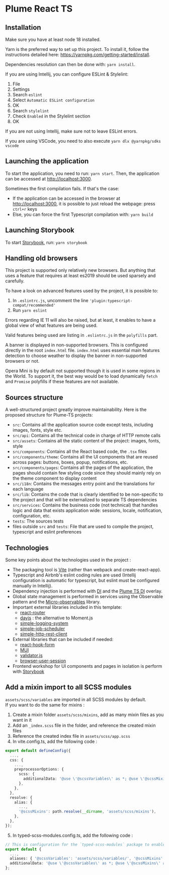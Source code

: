 Plume React TS
====================

Installation
------------
Make sure you have at least node 18 installed.

Yarn is the preferred way to set up this project. To install it, follow the instructions detailed here: <https://yarnpkg.com/getting-started/install>.

Dependencies resolution can then be done with: `yarn install`.

If you are using Intellij, you can configure ESLint & Stylelint:
1. File
2. Settings
3. Search `eslint`
4. Select `Automatic ESLint configuration`
5. OK
6. Search `stylelint`
7. Check `Enabled` in the Stylelint section
8. OK

If you are not using Intellij, make sure not to leave ESLint errors.

If you are using VSCode, you need to also execute `yarn dlx @yarnpkg/sdks vscode`

Launching the application
-------------------------
To start the application, you need to run: `yarn start`.
Then, the application can be accessed at <http://localhost:3000>.

Sometimes the first compilation fails.
If that's the case:
- If the application can be accessed in the browser at <http://localhost:3000>, it is possible to just reload the webpage: press `ctrl+r` keys
- Else, you can force the first Typescript compilation with: `yarn build`

Launching Storybook
-------------------
To start [Storybook](https://storybook.js.org/docs/react/writing-stories/introduction), run: `yarn storybook`

Handling old browsers
---------------------
This project is supported only relatively new browsers.
But anything that uses a feature that requires at least es2019 should be used sparsely and carefully.

To have a look on advanced features used by the project, it is possible to:
1. In `.eslintrc.js`, uncomment the line `'plugin:typescript-compat/recommended'`
2. Run `yarn eslint`

Errors regarding IE 11 will also be raised, but at least, it enables to have a global view of what features are being
used.

Valid features being used are listing in `.eslintrc.js` in the `polyfills` part.

A banner is displayed in non-supported browsers. This is configured directly in the root `index.html` file.
`index.html` uses essential main features detection to choose weather to display the banner in non-supported browsers
or not.

Opera Mini is by default not supported though it is used in some regions in the World. To support it, the best way
would be to load dynamically `fetch` and `Promise` polyfills if these features are not available.

Sources structure
-----------------
A well-structured project greatly improve maintainability.
Here is the proposed structure for Plume-TS projects:

- `src`: Contains all the application source code except tests, including images, fonts, style etc.
- `src/api`: Contains all the technical code in charge of HTTP remote calls
- `src/assets`: Contains all the static content of the project: images, fonts, style
- `src/components`: Contains all the React based code, the `.tsx` files
- `src/components/theme`: Contains all the UI components that are reused across pages: buttons, boxes, popup, notifications, etc.
- `src/components/pages`: Contains all the pages of the application, the pages should contain few styling code since they should mainly rely on the theme component to display content
- `src/i18n`: Contains the messages entry point and the translations for each language
- `src/lib`: Contains the code that is clearly identified to be non-specific to the project and that will be externalized to separate TS dependencies
- `src/services`: Contains the business code (not technical) that handles logic and data that exists application wide: sessions, locale, notification, configuration, etc.
- `tests`: The sources tests
- files outside `src` and `tests`: File that are used to compile the project, typescript and eslint preferences

Technologies
------------
Some key points about the technologies used in the project :
- The packaging tool is [Vite](https://vitejs.dev/config/) (rather than webpack and create-react-app).
- Typescript and Airbnb's eslint coding rules are used (Intellij configuration is automatic for typescript, but eslint must be configured manually in Intellij).
- Dependency injection is performed with [DI](https://github.com/wessberg/di) and the [Plume TS DI](https://github.com/Coreoz/plume-ts-di) overlay.
- Global state management is performed in services using the Observable pattern and the [Micro-observables](https://github.com/BeTomorrow/micro-observables) library.
- Important external libraries included in this template:
  - [react-router](https://reactrouter.com/)
  - [dayjs](https://github.com/iamkun/dayjs) : the alternative to Moment.js
  - [simple-logging-system](https://github.com/Coreoz/simple-logging-system)
  - [simple-job-scheduler](https://github.com/Coreoz/simple-job-scheduler)
  - [simple-http-rest-client](https://github.com/Coreoz/simple-http-rest-client)
- External libraries that can be included if needed:
  - [react-hook-form](https://github.com/react-hook-form/react-hook-form)
  - [MUI](https://mui.com/)
  - [validator.js](https://github.com/validatorjs/validator.js)
  - [browser-user-session](https://github.com/Coreoz/browser-user-session)
- Frontend workshop for UI components and pages in isolation is perform with [Storybook](https://storybook.js.org/docs/react/get-started/install/)

Add a mixin import to all SCSS modules
--------------------------------------

`assets/scss/variables` are imported in all SCSS modules by default.  
If you want to do the same for mixins :
1) Create a mixin folder `assets/scss/mixins`, add as many mixin files as you want in it
2) Add an `_index.scss` file in the folder, and reference the created mixin files
3) Reference the created index file in `assets/scss/app.scss`
4) In vite.config.ts, add the following code :
```typescript
export default defineConfig({
  ...,
  css: {
    ...,
    preprocessorOptions: {
      scss: {
        additionalData: '@use \'@scssVariables\' as *; @use \'@scssMixins\' as *;',
      },
    },
  },
  resolve: {
    alias: {
      ...,
      '@scssMixins': path.resolve(__dirname, 'assets/scss/mixins'),
    },
  },
});
```
5) In typed-scss-modules.config.ts, add the following code :
```typescript
// This is configuration for the `typed-scss-modules` package to enable SCSS modules
export default {
  ...,
  aliases: { '@scssVariables': 'assets/scss/variables/', '@scssMixins': 'assets/scss/mixins/' },
  additionalData: '@use \'@scssVariables\' as *; @use \'@scssMixins\' as *;',
};
```
